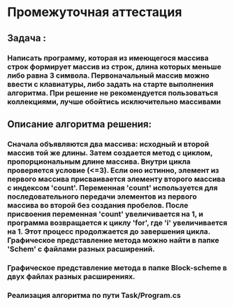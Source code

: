 # Промежуточная аттестация

## Задача : 
### Написать программу, которая из имеющегося массива строк формирует массив из строк, длина которых меньше либо равна 3 символа. Первоначальный массив можно ввести с клавиатуры, либо задать на старте выполнения алгоритма. При решение не рекомендуется пользоваться коллекциями, лучше обойтись исключительно массивами
## Описание алгоритма решения:
### Сначала объявляются два массива: исходный и второй массив той же длины. Затем создается метод с циклом, пропорциональным длине массива. Внутри цикла проверяется условие (<=3). Если оно истинно, элемент из первого массива присваивается элементу второго массива с индексом 'count'. Переменная 'count' используется для последовательного передачи элементов из первого массива во второй без создания пробелов. После присвоения переменная 'count' увеличивается на 1, и программа возвращается к циклу 'for', где 'i' увеличивается на 1. Этот процесс продолжается до завершения цикла. Графическое представление метода можно найти в папке 'Schem' с файлами разных расширений.

### Графическое представление метода в папке Block-scheme в двух файлах разных расширениях.
### Реализация алгоритма по пути Task/Program.cs
